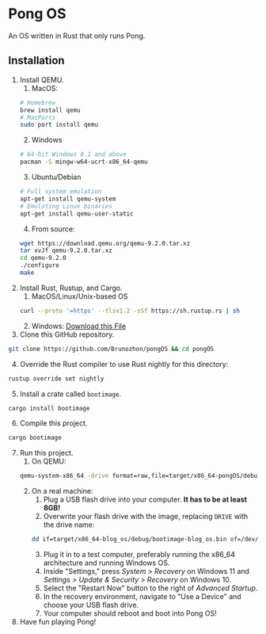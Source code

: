 # Pong OS

An OS written in Rust that only runs Pong.

## Installation

1. Install QEMU.
   1. MacOS:
   ```bash
   # Homebrew
   brew install qemu
   # MacPorts
   sudo port install qemu
   ```
   2. Windows
   ```bash
   # 64-bit Windows 8.1 and above
   pacman -S mingw-w64-ucrt-x86_64-qemu
   ```
   3. Ubuntu/Debian
   ```bash
   # Full system emulation
   apt-get install qemu-system
   # Emulating Linux binaries
   apt-get install qemu-user-static
   ```
   4. From source:
   ```bash
   wget https://download.qemu.org/qemu-9.2.0.tar.xz
   tar xvJf qemu-9.2.0.tar.xz
   cd qemu-9.2.0
   ./configure
   make
   ```
2. Install Rust, Rustup, and Cargo.
   1. MacOS/Linux/Unix-based OS
   ```bash
   curl --proto '=https' --tlsv1.2 -sSf https://sh.rustup.rs | sh
   ```
   2. Windows: [Download this File](https://static.rust-lang.org/rustup/dist/i686-pc-windows-gnu/rustup-init.exe)
3. Clone this GitHub repository.
```bash
git clone https://github.com/Brunozhon/pongOS && cd pongOS
```
4. Override the Rust compiler to use Rust nightly for this directory:
```bash
rustup override set nightly
```
5. Install a crate called `bootimage`.
```bash
cargo install bootimage
```
6. Compile this project.
```bash
cargo bootimage
```
7. Run this project.
   1. On QEMU:
   ```bash
   qemu-system-x86_64 -drive format=raw,file=target/x86_64-pongOS/debug/bootimage-pongOS.bin
   ```
   2. On a real machine:
      1. Plug a USB flash drive into your computer. **It has to be at least 8GB!**
      2. Overwrite your flash drive with the image, replacing `DRIVE` with the drive name:
      ```bash
      dd if=target/x86_64-blog_os/debug/bootimage-blog_os.bin of=/dev/DRIVE && sync
      ```
      3. Plug it in to a test computer, preferably running the x86_64 architecture and running Windows OS.
      4. Inside "Settings," press *System > Recovery* on Windows 11 and *Settings > Update & Security > Recovery* on Windows 10.
      5. Select the "Restart Now" button to the right of *Advanced Startup*.
      6. In the recovery environment, navigate to "Use a Device" and choose your USB flash drive.
      7. Your computer should reboot and boot into Pong OS!
8. Have fun playing Pong!